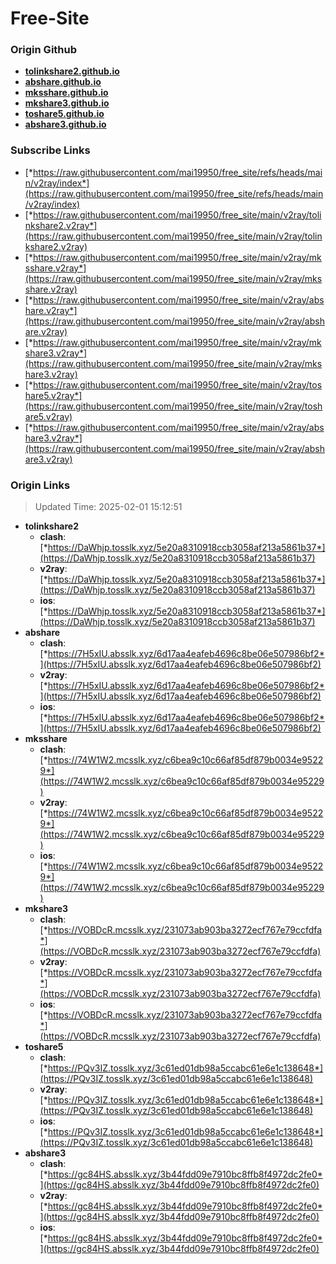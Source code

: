 # Free-Site

### Origin Github

- [**tolinkshare2.github.io**](https://github.com/tolinkshare2/tolinkshare2.github.io)
- [**abshare.github.io**](https://github.com/abshare/abshare.github.io)
- [**mksshare.github.io**](https://github.com/mksshare/mksshare.github.io)
- [**mkshare3.github.io**](https://github.com/mkshare3/mkshare3.github.io)
- [**toshare5.github.io**](https://github.com/toshare5/toshare5.github.io)
- [**abshare3.github.io**](https://github.com/abshare3/abshare3.github.io)

### Subscribe Links

- [*https://raw.githubusercontent.com/mai19950/free_site/refs/heads/main/v2ray/index*](https://raw.githubusercontent.com/mai19950/free_site/refs/heads/main/v2ray/index)
- [*https://raw.githubusercontent.com/mai19950/free_site/main/v2ray/tolinkshare2.v2ray*](https://raw.githubusercontent.com/mai19950/free_site/main/v2ray/tolinkshare2.v2ray)
- [*https://raw.githubusercontent.com/mai19950/free_site/main/v2ray/mksshare.v2ray*](https://raw.githubusercontent.com/mai19950/free_site/main/v2ray/mksshare.v2ray)
- [*https://raw.githubusercontent.com/mai19950/free_site/main/v2ray/abshare.v2ray*](https://raw.githubusercontent.com/mai19950/free_site/main/v2ray/abshare.v2ray)
- [*https://raw.githubusercontent.com/mai19950/free_site/main/v2ray/mkshare3.v2ray*](https://raw.githubusercontent.com/mai19950/free_site/main/v2ray/mkshare3.v2ray)
- [*https://raw.githubusercontent.com/mai19950/free_site/main/v2ray/toshare5.v2ray*](https://raw.githubusercontent.com/mai19950/free_site/main/v2ray/toshare5.v2ray)
- [*https://raw.githubusercontent.com/mai19950/free_site/main/v2ray/abshare3.v2ray*](https://raw.githubusercontent.com/mai19950/free_site/main/v2ray/abshare3.v2ray)

### Origin Links

> Updated Time: 2025-02-01 15:12:51

- **tolinkshare2**
  - **clash**: [*https://DaWhjp.tosslk.xyz/5e20a8310918ccb3058af213a5861b37*](https://DaWhjp.tosslk.xyz/5e20a8310918ccb3058af213a5861b37)
  - **v2ray**: [*https://DaWhjp.tosslk.xyz/5e20a8310918ccb3058af213a5861b37*](https://DaWhjp.tosslk.xyz/5e20a8310918ccb3058af213a5861b37)
  - **ios**: [*https://DaWhjp.tosslk.xyz/5e20a8310918ccb3058af213a5861b37*](https://DaWhjp.tosslk.xyz/5e20a8310918ccb3058af213a5861b37)
- **abshare**
  - **clash**: [*https://7H5xIU.absslk.xyz/6d17aa4eafeb4696c8be06e507986bf2*](https://7H5xIU.absslk.xyz/6d17aa4eafeb4696c8be06e507986bf2)
  - **v2ray**: [*https://7H5xIU.absslk.xyz/6d17aa4eafeb4696c8be06e507986bf2*](https://7H5xIU.absslk.xyz/6d17aa4eafeb4696c8be06e507986bf2)
  - **ios**: [*https://7H5xIU.absslk.xyz/6d17aa4eafeb4696c8be06e507986bf2*](https://7H5xIU.absslk.xyz/6d17aa4eafeb4696c8be06e507986bf2)
- **mksshare**
  - **clash**: [*https://74W1W2.mcsslk.xyz/c6bea9c10c66af85df879b0034e95229*](https://74W1W2.mcsslk.xyz/c6bea9c10c66af85df879b0034e95229)
  - **v2ray**: [*https://74W1W2.mcsslk.xyz/c6bea9c10c66af85df879b0034e95229*](https://74W1W2.mcsslk.xyz/c6bea9c10c66af85df879b0034e95229)
  - **ios**: [*https://74W1W2.mcsslk.xyz/c6bea9c10c66af85df879b0034e95229*](https://74W1W2.mcsslk.xyz/c6bea9c10c66af85df879b0034e95229)
- **mkshare3**
  - **clash**: [*https://VOBDcR.mcsslk.xyz/231073ab903ba3272ecf767e79ccfdfa*](https://VOBDcR.mcsslk.xyz/231073ab903ba3272ecf767e79ccfdfa)
  - **v2ray**: [*https://VOBDcR.mcsslk.xyz/231073ab903ba3272ecf767e79ccfdfa*](https://VOBDcR.mcsslk.xyz/231073ab903ba3272ecf767e79ccfdfa)
  - **ios**: [*https://VOBDcR.mcsslk.xyz/231073ab903ba3272ecf767e79ccfdfa*](https://VOBDcR.mcsslk.xyz/231073ab903ba3272ecf767e79ccfdfa)
- **toshare5**
  - **clash**: [*https://PQv3IZ.tosslk.xyz/3c61ed01db98a5ccabc61e6e1c138648*](https://PQv3IZ.tosslk.xyz/3c61ed01db98a5ccabc61e6e1c138648)
  - **v2ray**: [*https://PQv3IZ.tosslk.xyz/3c61ed01db98a5ccabc61e6e1c138648*](https://PQv3IZ.tosslk.xyz/3c61ed01db98a5ccabc61e6e1c138648)
  - **ios**: [*https://PQv3IZ.tosslk.xyz/3c61ed01db98a5ccabc61e6e1c138648*](https://PQv3IZ.tosslk.xyz/3c61ed01db98a5ccabc61e6e1c138648)
- **abshare3**
  - **clash**: [*https://gc84HS.absslk.xyz/3b44fdd09e7910bc8ffb8f4972dc2fe0*](https://gc84HS.absslk.xyz/3b44fdd09e7910bc8ffb8f4972dc2fe0)
  - **v2ray**: [*https://gc84HS.absslk.xyz/3b44fdd09e7910bc8ffb8f4972dc2fe0*](https://gc84HS.absslk.xyz/3b44fdd09e7910bc8ffb8f4972dc2fe0)
  - **ios**: [*https://gc84HS.absslk.xyz/3b44fdd09e7910bc8ffb8f4972dc2fe0*](https://gc84HS.absslk.xyz/3b44fdd09e7910bc8ffb8f4972dc2fe0)
